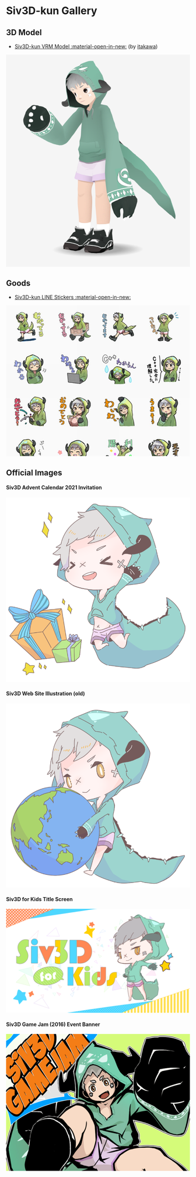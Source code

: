 # Siv3D-kun Gallery

## 3D Model
- [Siv3D-kun VRM Model :material-open-in-new:](https://hub.vroid.com/characters/7116531265367998868/models/9089745600456691557) (by [itakawa](https://hub.vroid.com/users/20056775))

<div class="noshadow-76"><img src="https://raw.githubusercontent.com/Siv3D/siv3d.site.resource/main/v6/mascot/vrm.png"></div>

## Goods
- [Siv3D-kun LINE Stickers :material-open-in-new:](https://line.me/S/sticker/6732840)

<div class="noshadow-76"><img src="https://raw.githubusercontent.com/Siv3D/siv3d.site.resource/main/v6/mascot/line.jpg"></div>

## Official Images

#### Siv3D Advent Calendar 2021 Invitation
<div class="noshadow-76"><img src="https://raw.githubusercontent.com/Siv3D/siv3d.site.resource/main/v6/mascot/siv3D-gift.png"></div>

#### Siv3D Web Site Illustration (old)
<div class="noshadow-76"><img src="https://raw.githubusercontent.com/Siv3D/siv3d.site.resource/main/v6/mascot/siv3D-earth.png"></div>

#### Siv3D for Kids Title Screen
<div class="noshadow-76"><img src="https://raw.githubusercontent.com/Siv3D/siv3d.site.resource/main/v6/mascot/siv3d-for-kids.png"></div>

#### Siv3D Game Jam (2016) Event Banner
<div class="noshadow-76"><img src="https://raw.githubusercontent.com/Siv3D/siv3d.site.resource/main/v6/mascot/gamejam2016.png"></div>

